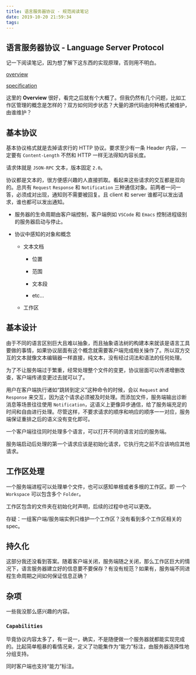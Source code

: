 ```yaml
---
title: 语言服务器协议 - 规范阅读笔记
date: 2019-10-20 21:59:34
tags:
---
```


## 语言服务器协议 - Language Server Protocol

记一下阅读笔记，因为想了解下这东西的实现原理，否则用不明白。

[overview](https://microsoft.github.io/language-server-protocol/overview)

[specification](https://microsoft.github.io/language-server-protocol/specifications/specification-3-14/)

<!-- more -->

这里的 **Overview** 很好，看完之后就有个大概了。但我仍然有几个问题，比如工作区管理的概念是怎样的？双方如何同步状态？大量的源代码由何种格式被维护，由谁维护？

## 基本协议

基本协议格式就是去掉请求行的 HTTP 协议。要求至少有一条 Header 内容，一定要有 `Content-Length` 不然和 HTTP 一样无法得知内容长度。

请求体就是 `JSON-RPC` 文本，版本固定 `2.0`。

协议都是文本的，很方便感兴趣的人直接抓取。看起来这些请求的交互都是双向的。总共有 `Request` `Response` 和 `Notification` 三种通信对象。前两者一问一答，必须成对出现，通知则不需要被回复。且 client 和 server 谁都可以发出请求，谁也都可以发出通知。

- 服务器的生命周期由客户端控制，客户端例如 `VSCode` 和 `Emacs` 控制进程级别的服务器启动与停止。

- 协议中感知的对象和概念

  - 文本文档
  
    - 位置
	
	- 范围
	
	- 文本段
	
	- etc...
  
  - 工作区

## 基本设计

由于不同的语言区别巨大且难以抽象，而且抽象语法树的构建本来就该是语言工具要做的事情，如果协议层面有这个概念就需要客户端完成相关操作了。所以双方交互的文本就像文本编辑器一样直接，纯文本，没有经过词法和语法的任何处理。

为了不让服务端过于繁重，经常处理整个文件的变更，协议层面可以传递增删改查，客户端传递变更过去就可以了。

用户在客户端执行诸如“跳转到定义”这种命令的时候，会以 `Request` and `Response` 来交互，因为这个请求必须被及时处理。而添加文件，服务端输出诊断消息等场景往往使用 `Notification`，这语义上更像异步通信，给了服务端充足的时间和自由进行处理。尽管这样，不要求请求的顺序和响应的顺序一一对应，服务端保证重排之后的语义没有变化即可。


一个客户端往往同时处理多个语言，可以打开不同的语言对应的服务端。

服务端启动后处理的第一个请求应该是初始化请求，它执行完之前不应该响应其他请求。

## 工作区处理

一个服务端进程可以处理单个文件，也可以感知单根或者多根的工作区。即 一个 `Workspace` 可以包含多个 `Folder`。

工作区包含的文件夹在初始化时声明，后续的过程中也可以更改。

存疑：一组客户端/服务端实例只维护一个工作区？没有看到多个工作区相关的 spec。

## 持久化

这部分我还没看到答案。随着客户端关闭，服务端随之关闭，那么工作区巨大的情况下，语言服务器建立好的信息要不要保存？有没有规范？如果有，服务端不同进程生命周期之间如何保证信息正确？

## 杂项

一些我没那么感兴趣的内容。

### `Capabilities`

毕竟协议内容太多了，有一说一，确实，不是随便做一个服务器就都能实现完成的。比起简单粗暴的看情况来，定义了功能集作为“能力”标注，由服务器选择性地分组支持。

同时客户端也支持“能力”标注。

